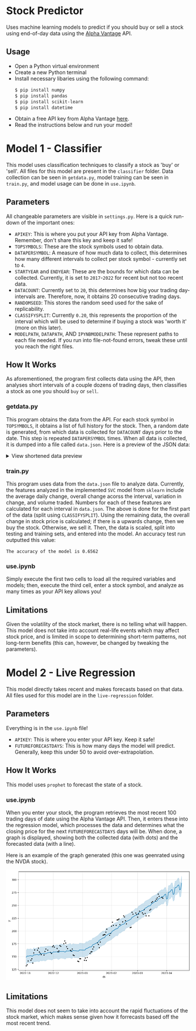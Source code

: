 # Stock Predictor
Uses machine learning models to predict if you should buy or sell a stock using end-of-day data using the [Alpha Vantage](https://www.alphavantage.co/) API.

## Usage
- Open a Python virtual environment
- Create a new Python terminal
- Install necessary libaries using the following command:
    ```
    $ pip install numpy
    $ pip install pandas
    $ pip install scikit-learn
    $ pip install datetime
    ```
- Obtain a free API key from Alpha Vantage [here](https://www.alphavantage.co/support/#api-key).
- Read the instructions below and run your model!

# Model 1 - Classifier
This model uses classification techniques to classify a stock as 'buy' or 'sell'. All files for this model are present in the `classifier` folder. Data collection can be seen in `getdata.py`, model training can be seen in `train.py`, and model usage can be done in `use.ipynb`.

## Parameters
All changeable parameters are visible in `settings.py`. Here is a quick run-down of the important ones:
- `APIKEY`: This is where you put your API key from Alpha Vantage. Remember, don't share this key and keep it safe!
- `TOPSYMBOLS`: These are the stock symbols used to obtain data.
- `DATAPERSYMBOL`: A measure of how much data to collect, this determines how many different intervals to collect per stock symbol - currently set to `4`. 
- `STARTYEAR` and `ENDYEAR`: These are the bounds for which data can be collected. Currently, it is set to `2017`-`2022` for recent but not too recent data.
- `DATACOUNT`: Currently set to `20`, this determines how big your trading day-intervals are. Therefore, now, it obtains 20 consecutive trading days.
- `RANDOMSEED`: This stores the random seed used for the sake of replicability. 
- `CLASSIFYSPLIT`: Currently `0.20`, this represents the proportion of the interval which will be used to determine if buying a stock was 'worth it' (more on this later).
- `MODELPATH`, `DATAPATH`, AND `IPYNBMODELPATH`: These represent paths to each file needed. If you run into file-not-found errors, tweak these until you reach the right files.

## How It Works
As aforementioned, the program first collects data using the API, then analyses short intervals of a couple dozens of trading days, then classifies a stock as one you should `buy` or `sell`.

### getdata.py
This program obtains the data from the API. For each stock symbol in `TOPSYMBOLS`, it obtains a list of full history for the stock. Then, a random date is generated, from which data is collected for `DATACOUNT` days prior to the date. This step is repeated `DATAPERSYMBOL` times. When all data is collected, it is dumped into a file called `data.json`. Here is a preview of the JSON data:

<details>
<summary>View shortened data preview</summary>

```
{
    "AAPL": {
        "0": {
            "2021-01-14": {
                "1. open": "130.8",
                "2. high": "131.0",
                "3. low": "128.76",
                "4. close": "128.91",
                "5. adjusted close": "127.026824184584",
                "6. volume": "90221755",
                "7. dividend amount": "0.0000",
                "8. split coefficient": "1.0"
            },
            "2021-01-13": {
                "1. open": "128.76",
                "2. high": "131.45",
                "3. low": "128.49",
                "4. close": "130.89",
                "5. adjusted close": "128.977899445506",
                "6. volume": "88636831",
                "7. dividend amount": "0.0000",
                "8. split coefficient": "1.0"
            }
        },
        "1": {
            "2020-10-01": {
                "1. open": "117.64",
                "2. high": "117.72",
                "3. low": "115.83",
                "4. close": "116.79",
                "5. adjusted close": "114.885449823244",
                "6. volume": "116120440",
                "7. dividend amount": "0.0000",
                "8. split coefficient": "1.0"
            },
            "2020-09-30": {
                "1. open": "113.79",
                "2. high": "117.26",
                "3. low": "113.62",
                "4. close": "115.81",
                "5. adjusted close": "113.921431150184",
                "6. volume": "142675184",
                "7. dividend amount": "0.0000",
                "8. split coefficient": "1.0"
            }
        }
    }
    "MSFT": {
        "0": {
            "2018-01-17": {
                "1. open": "89.08",
                "2. high": "90.28",
                "3. low": "88.75",
                "4. close": "90.14",
                "5. adjusted close": "84.6534873704148",
                "6. volume": "24659472",
                "7. dividend amount": "0.0000",
                "8. split coefficient": "1.0"
            },
            "2018-01-16": {
                "1. open": "90.1",
                "2. high": "90.79",
                "3. low": "88.01",
                "4. close": "88.35",
                "5. adjusted close": "82.9724385309091",
                "6. volume": "35945428",
                "7. dividend amount": "0.0000",
                "8. split coefficient": "1.0"
            }
        }
    }
    ...
}
```
</details>

### train.py
This program uses data from the `data.json` file to analyze data. Currently, the features analyzed in the implemented `SVC` model from `sklearn` include the average daily change, overall change acorss the interval, variation in change, and volume traded. Numbers for each of these features are calculated for each interval in `data.json`. The above is done for the first part of the data (split using `CLASSIFYSPLIT`). Using the remaining data, the overall change in stock price is calculated; if there is a upwards change, then we buy the stock. Otherwise, we sell it. Then, the data is scaled, split into testing and training sets, and entered into the model. An accuracy test run outputted this value: 

```
The accuracy of the model is 0.6562
```

### use.ipynb
Simply execute the first two cells to load all the required variables and models; then, execute the third cell, enter a stock symbol, and analyze as many times as your API key allows you!

## Limitations
Given the volatility of the stock market, there is no telling what will happen. This model does not take into account real-life events which may affect stock price, and is limited in scope to determining short-term patterns, not long-term benefits (this can, however, be changed by tweaking the parameters).

# Model 2 - Live Regression
This model directly takes recent and makes forecasts based on that data. All files used for this model are in the `live-regression` folder.

## Parameters
Everything is in the `use.ipynb` file!
- `APIKEY`: This is where you enter your API key. Keep it safe!
- `FUTUREFORECASTDAYS`: This is how many days the model will predict. Generally, keep this under 50 to avoid over-extrapolation.

## How It Works

This model uses `prophet` to forecast the state of a stock.

### use.ipynb

When you enter your stock, the program retrieves the most recent 100 trading days of date using the Alpha Vantage API. Then, it enters these into the regression model, which processes the data and determines what the closing price for the next `FUTUREFORECASTDAYS` days will be. When done, a graph is displayed, showing both the collected data (with dots) and the forecasted data (with a line).

Here is an example of the graph generated (this one was geenrated using the NVDA stock).

![Example Graph](live-regression/output.png)

## Limitations

This model does not seem to take into account the rapid fluctuations of the stock market, which makes sense given how it forrecasts based off the most recent trend.
